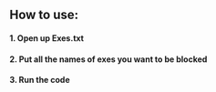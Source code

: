 ## How to use:
#### 1. Open up Exes.txt
#### 2. Put all the names of exes you want to be blocked
#### 3. Run the code
